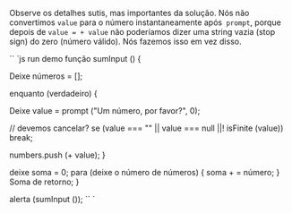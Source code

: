 Observe os detalhes sutis, mas importantes da solução. Nós não convertimos `value` para o número instantaneamente após` prompt`, porque depois de `value = + value` não poderíamos dizer uma string vazia (stop sign) do zero (número válido). Nós fazemos isso em vez disso.


`` `js run demo
função sumInput () {

Deixe números = [];

enquanto (verdadeiro) {

Deixe value = prompt ("Um número, por favor?", 0);

// devemos cancelar?
se (value === "" || value === null ||! isFinite (value)) break;

numbers.push (+ value);
}

deixe soma = 0;
para (deixe o número de números) {
soma + = número;
}
Soma de retorno;
}

alerta (sumInput ());
`` `

